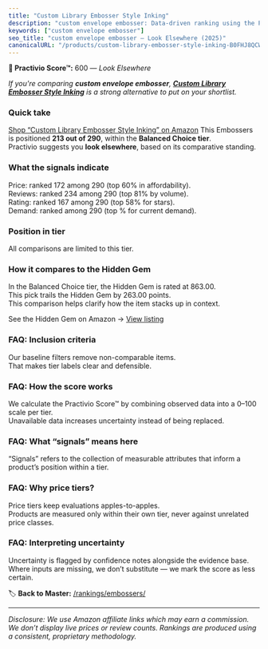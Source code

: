 ```yaml
---
title: "Custom Library Embosser Style Inking"
description: "custom envelope embosser: Data-driven ranking using the Practivio Score™. Positioned by quality, value, demand, findability, momentum."
keywords: ["custom envelope embosser"]
seo_title: "custom envelope embosser — Look Elsewhere (2025)"
canonicalURL: "/products/custom-library-embosser-style-inking-B0FHJ8QCWN/"
---
```


**🚫 Practivio Score™:** 600 — _Look Elsewhere_


*If you're comparing **custom envelope embosser**, **[Custom Library Embosser Style Inking](https://www.amazon.com/dp/B0FHJ8QCWN?tag=practivio-20)** is a strong alternative to put on your shortlist.*
### Quick take
[Shop “Custom Library Embosser Style Inking” on Amazon](https://www.amazon.com/dp/B0FHJ8QCWN?tag=practivio-20)
This Embossers is positioned **213 out of 290**, within the **Balanced Choice tier**.  
Practivio suggests you **look elsewhere**, based on its comparative standing.

### What the signals indicate
Price: ranked 172 among 290 (top 60% in affordability).  
Reviews: ranked 234 among 290 (top 81% by volume).  
Rating: ranked 167 among 290 (top 58% for stars).  
Demand: ranked  among 290 (top % for current demand).

### Position in tier
All comparisons are limited to this tier.

### How it compares to the Hidden Gem
In the Balanced Choice tier, the Hidden Gem is rated at 863.00.  
This pick trails the Hidden Gem by 263.00 points.  
This comparison helps clarify how the item stacks up in context.  

See the Hidden Gem on Amazon → [View listing](https://www.amazon.com/dp/B09TQ5X3HR?tag=practivio-20)

### FAQ: Inclusion criteria
Our baseline filters remove non-comparable items.  
That makes tier labels clear and defensible.

### FAQ: How the score works
We calculate the Practivio Score™ by combining observed data into a 0–100 scale per tier.  
Unavailable data increases uncertainty instead of being replaced.

### FAQ: What “signals” means here
“Signals” refers to the collection of measurable attributes that inform a product’s position within a tier.

### FAQ: Why price tiers?
Price tiers keep evaluations apples-to-apples.  
Products are measured only within their own tier, never against unrelated price classes.

### FAQ: Interpreting uncertainty
Uncertainty is flagged by confidence notes alongside the evidence base.  
Where inputs are missing, we don’t substitute — we mark the score as less certain.


🏷️ **Back to Master:** [/rankings/embossers/](/rankings/embossers/)

---
_Disclosure: We use Amazon affiliate links which may earn a commission. We don’t display live prices or review counts. Rankings are produced using a consistent, proprietary methodology._
